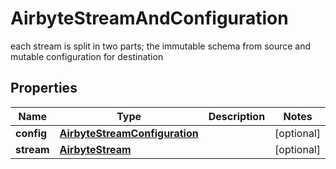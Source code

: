 

# AirbyteStreamAndConfiguration

each stream is split in two parts; the immutable schema from source and mutable configuration for destination

## Properties

| Name | Type | Description | Notes |
|------------ | ------------- | ------------- | -------------|
|**config** | [**AirbyteStreamConfiguration**](AirbyteStreamConfiguration.md) |  |  [optional] |
|**stream** | [**AirbyteStream**](AirbyteStream.md) |  |  [optional] |



